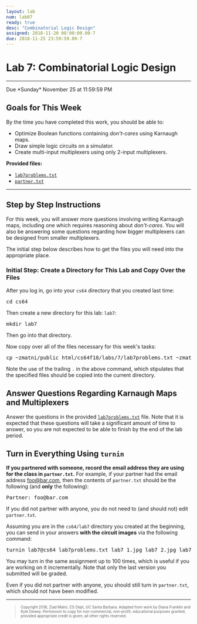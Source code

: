 ```yaml
---
layout: lab
num: lab07
ready: true
desc: "Combinatorial Logic Design"
assigned: 2018-11-20 08:00:00.00-7
due: 2018-11-25 23:59:59.00-7
---
```

<h1>Lab 7: Combinatorial Logic Design</h1>
<hr>
<p>Due *Sunday* November 25 at 11:59:59 PM</p>

<h2>Goals for This Week</h2>
<p>By the time you have completed this work, you should be able to:</p>
<ul>
  <li>Optimize Boolean functions containing <i>don't-cares</i> using Karnaugh maps.</li>
  <li>Draw simple logic circuits on a simulator.</li>
  <li>Create multi-input multiplexers using only 2-input multiplexers.</li>
</ul>

<b>Provided files:</b>
<ul>
  <li><a href="{{'/lab/lab07/lab7problems.txt' | relative_url }}"><code>lab7problems.txt</code></a></li>
  <li><a href="{{'/lab/lab07/partner.txt' | relative_url }}"><code>partner.txt</code></a></li>
</ul>

<hr>
<h2>Step by Step Instructions</h2>
<p>
  For this week, you will answer more questions involving writing Karnaugh maps, including one which requires reasoning about <i>don't-cares</i>.
  You will also be answering some questions regarding how bigger multiplexers can be designed from smaller multiplexers.
</p>

<p>
  The initial step below describes how to get the files you will need into the appropriate place.
</p>

<h3>Initial Step: Create a Directory for This Lab and Copy Over the Files</h3>
<p>After you log in, go into your <code>cs64</code> directory that you created last time:</p>
<pre>
cd cs64
</pre>
<p>Then create a new directory for this lab: <code>lab7</code>:</p>
<pre>
mkdir lab7
</pre>
<p>Then go into that directory.</p>
<p>Now copy over all of the files necessary for this week's tasks:</p>
<pre>
cp ~zmatni/public_html/cs64f18/labs/7/lab7problems.txt ~zmatni/public_html/cs64f18/labs/7/partner.txt .
</pre>
<p>
  Note the use of the trailing <code>.</code> in the above command, which stipulates that the specified files should be copied into the current directory.
</p>

<h2>Answer Questions Regarding Karnaugh Maps and Multiplexers</h2>
<p>
  Answer the questions in the provided <a href="{{'/lab/lab07/lab7problems.txt' | relative_url }}"><code>lab7problems.txt</code></a> file.
  Note that it is expected that these questions will take a significant amount of time to answer, so you are not expected to be able to finish by the end of the lab period.
</p>

<h2>Turn in Everything Using <code>turnin</code></h2>
<p>
  <b>If you partnered with someone, record the email address they are using for the class in <code>partner.txt</code>.</b>
  For example, if your partner had the email address <a href="foo@bar.com">foo@bar.com</a>, then the contents of <code>partner.txt</code> should be the following (and <b>only</b> the following):
</p>
<pre>
Partner: foo@bar.com
</pre>
<p>If you did not partner with anyone, you do not need to (and should not) edit <code>partner.txt</code>.</p>

<p>Assuming you are in the <code>cs64/lab7</code> directory you created at the beginning, you can send in your answers <b>with the circuit images</b> via the following command:</p>
<pre>
turnin lab7@cs64 lab7problems.txt lab7_1.jpg lab7_2.jpg lab7mux.jpg partner.txt
</pre>

<p>
  You may turn in the same assignment up to 100 times, which is useful if you are working on it incrementally.
  Note that only the last version you submitted will be graded.
</p>

<p>Even if you did not partner with anyone, you should still turn in <code>partner.txt</code>, which should not have been modified.</p>
    
<hr>
<blockquote>
  <p><font size="1">
  Copyright 2018, Ziad Matni, CS Dept, UC Santa Barbara. Adapted from work by Diana Franklin and Kyle Dewey. Permission to copy for non-commercial, non-profit, educational purposes granted, provided appropriate credit is given;  all other rights reserved.
  </font></p>
</blockquote>
